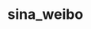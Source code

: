 

# sina_weibo


<!-- 

个人中心
注册
登录

全部微博
微博详情
发表微博

添加评论
展示评论

我的收藏

点赞


用户表
微博表
评论表
收藏表

pip install flask
pip install SQLAlchemy

 -->